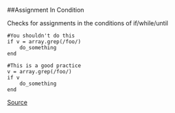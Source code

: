 ##Assignment In Condition

Checks for assignments in the conditions of if/while/until

```
#You shouldn't do this
if v = array.grep(/foo/)
	do_something
end

#This is a good practice
v = array.grep(/foo/)
if v
	do_something
end
```

[Source](http://www.rubydoc.info/gems/rubocop/RuboCop/Cop/Lint/AssignmentInCondition)
